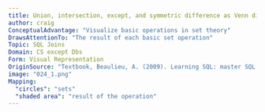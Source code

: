 ```yaml
---
title: Union, intersection, except, and symmetric difference as Venn diagrams
author: craig
ConceptualAdvantage: "Visualize basic operations in set theory"
DrawsAttentionTo: "The result of each basic set operation"
Topic: SQL Joins
Domain: CS except Dbs
Form: Visual Representation
OriginSource: "Textbook, Beaulieu, A. (2009). Learning SQL: master SQL fundamentals. O'Reilly Media."
image: "024_1.png"
Mapping:
  "circles": "sets"
  "shaded area": "result of the operation"
---
```

